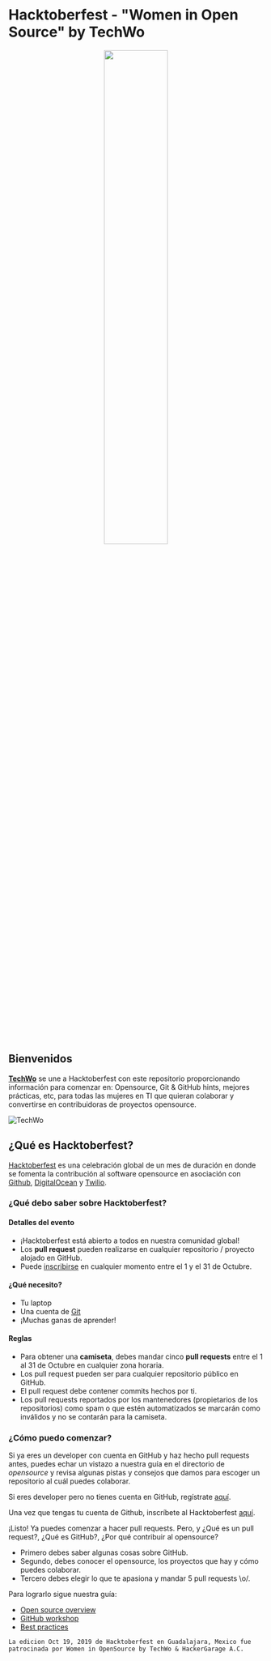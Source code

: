 # Hacktoberfest - "Women in Open Source" by TechWo

<p align="center" markdown="1"><img src="https://hacktoberfest.digitalocean.com/assets/logo-hf19-full-10f3c000cea930c76acc1dedc516ea7118b95353220869a3051848e45ff1d656.svg" width="50%"></p>

## Bienvenidos
[**TechWo**][techwo] se une a Hacktoberfest con este repositorio proporcionando información para comenzar en: Opensource, Git &amp; GitHub hints, mejores prácticas, etc, para todas las mujeres en TI que quieran colaborar y convertirse en contribuidoras de proyectos opensource.

![TechWo](https://www.techwo.org/wp-content/uploads/2017/04/logo_techwo.png)

## ¿Qué es Hacktoberfest?
[Hacktoberfest][hfurl] es una celebración global de un mes de duración en donde se fomenta la contribución al software opensource en asociación con [Github][github], [DigitalOcean][digitalocean] y [Twilio][twilio].

### ¿Qué debo saber sobre Hacktoberfest?

#### Detalles del evento

- ¡Hacktoberfest está abierto a todos en nuestra comunidad global!
- Los **pull request** pueden realizarse en cualquier repositorio / proyecto alojado en GitHub.
- Puede [inscribirse][hfreg] en cualquier momento entre el 1 y el 31 de Octubre.

#### ¿Qué necesito?

- Tu laptop
- Una cuenta de [Git][github]
- ¡Muchas ganas de aprender!

#### Reglas

- Para obtener una **camiseta**, debes mandar cinco **pull requests** entre el 1 al 31 de Octubre en cualquier zona horaria.
- Los pull request pueden ser para cualquier repositorio público en GitHub.
- El pull request debe contener commits hechos por ti.
- Los pull requests reportados por los mantenedores (propietarios de los repositorios) como spam o que estén automatizados se marcarán como inválidos y no se contarán para la camiseta.

### ¿Cómo puedo comenzar?
Si ya eres un developer con cuenta en GitHub y haz hecho pull requests antes, puedes echar un vistazo a nuestra guía en el directorio de *opensource* y revisa algunas pistas y consejos que damos para escoger un repositorio al cuál puedes colaborar.

Si eres developer pero no tienes cuenta en GitHub, regístrate [aquí][githubreg].

Una vez que tengas tu cuenta de Github, inscríbete al Hacktoberfest [aquí][hfreg].

¡Listo! Ya puedes comenzar a hacer pull requests. Pero, y ¿Qué es un pull request?, ¿Qué es GitHub?, ¿Por qué contribuir al opensource?

- Primero debes saber algunas cosas sobre GitHub.
- Segundo, debes conocer el opensource, los proyectos que hay y cómo puedes colaborar.
- Tercero debes elegir lo que te apasiona y mandar 5 pull requests \o/.

Para lograrlo sigue nuestra guía:

- [Open source overview](opensource-overview/README.md)
- [GitHub workshop](github-workshop/README.md)
- [Best practices](best-practices/README.md)

[hfurl]: https://hacktoberfest.digitalocean.com/
[github]: https://github.com/
[digitalocean]: https://www.digitalocean.com/
[twilio]: https://www.twilio.com/
[githubreg]: https://github.com/join?source=header-home
[hfreg]: https://hacktoberfest.digitalocean.com/auth/github
[techwo]: https://techwo.org
```
La edicion Oct 19, 2019 de Hacktoberfest en Guadalajara, Mexico fue patrocinada por Women in OpenSource by TechWo & HackerGarage A.C.
```
